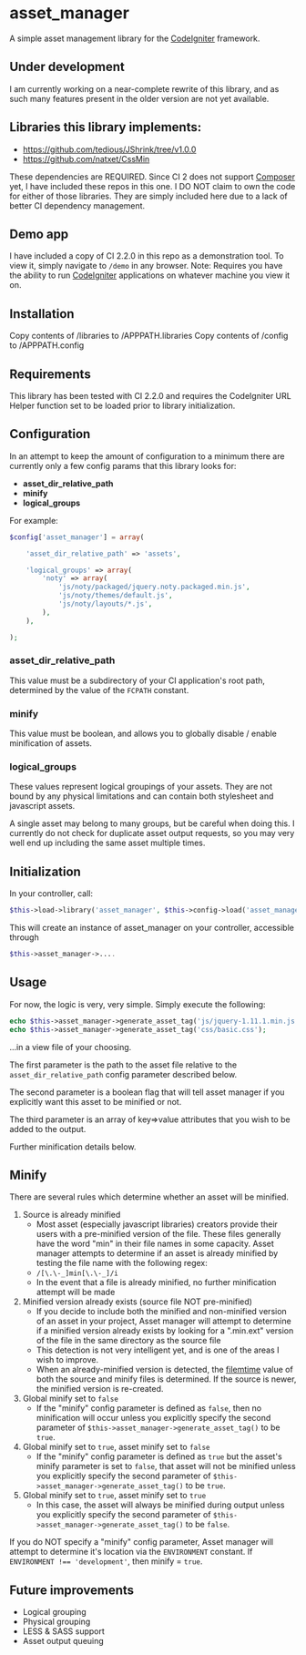 asset_manager
=============

A simple asset management library for the <a href="http://ellislab.com/codeigniter" target="_blank">CodeIgniter</a> framework.

## Under development
I am currently working on a near-complete rewrite of this library, and as such many features present in the older version
are not yet available.


## Libraries this library implements:
- https://github.com/tedious/JShrink/tree/v1.0.0
- https://github.com/natxet/CssMin

These dependencies are REQUIRED.  Since CI 2 does not support <a href="https://getcomposer.org/" target="_blank">Composer</a> yet,
I have included these repos in this one.  I DO NOT claim to own the code for either of those libraries.  They are simply included
here due to a lack of better CI dependency management.

## Demo app
I have included a copy of CI 2.2.0 in this repo as a demonstration tool.  To view it, simply navigate to ` /demo ` in any
browser.  Note: Requires you have the ability to run <a href="http://ellislab.com/codeigniter" target="_blank">CodeIgniter</a>
applications on whatever machine you view it on.

## Installation

Copy contents of /libraries to /APPPATH.libraries
Copy contents of /config to /APPPATH.config

## Requirements

This library has been tested with CI 2.2.0 and requires the CodeIgniter URL Helper function set to be loaded prior to
library initialization.

## Configuration

In an attempt to keep the amount of configuration to a minimum there are currently only a few config params that
this library looks for:

- **asset_dir_relative_path**
- **minify**
- **logical_groups**

For example:

```php
$config['asset_manager'] = array(

    'asset_dir_relative_path' => 'assets',

    'logical_groups' => array(
        'noty' => array(
            'js/noty/packaged/jquery.noty.packaged.min.js',
            'js/noty/themes/default.js',
            'js/noty/layouts/*.js',
        ),
    ),

);
```

### asset_dir_relative_path
This value must be a subdirectory of your CI application's root path, determined by the value of the ` FCPATH ` constant.

### minify
This value must be boolean, and allows you to globally disable / enable minification of assets.

### logical_groups
These values represent logical groupings of your assets.  They are not bound by any physical limitations and can contain
both stylesheet and javascript assets.

A single asset may belong to many groups, but be careful when doing this.  I currently do not check for duplicate asset
output requests, so you may very well end up including the same asset multiple times.

## Initialization

In your controller, call:
```php
$this->load->library('asset_manager', $this->config->load('asset_manager'));
```

This will create an instance of asset_manager on your controller, accessible through
```php
$this->asset_manager->....
```

## Usage

For now, the logic is very, very simple.  Simply execute the following:

```php
echo $this->asset_manager->generate_asset_tag('js/jquery-1.11.1.min.js');
echo $this->asset_manager->generate_asset_tag('css/basic.css');
```

...in a view file of your choosing.

The first parameter is the path to the asset file relative to the ` asset_dir_relative_path `
config parameter described below.

The second parameter is a boolean flag that will tell asset manager if you explicitly want this asset to be minified or not.

The third parameter is an array of key=>value attributes that you wish to be added to the output.

Further minification details below.

## Minify

There are several rules which determine whether an asset will be minified.

1. Source is already minified
    - Most asset (especially javascript libraries) creators provide their users with a pre-minified version of the file.
    These files generally have the word "min" in their file names in some capacity.  Asset manager attempts to determine
    if an asset is already minified by testing the file name with the following regex:
    - ` /[\.\-_]min[\.\-_]/i `
    - In the event that a file is already minified, no further minification attempt will be made
2. Minified version already exists (source file NOT pre-minified)
    - If you decide to include both the minified and non-minified version of an asset in your project, Asset manager will
    attempt to determine if a minified version already exists by looking for a ".min.ext" version of the file in the
    same directory as the source file
    - This detection is not very intelligent yet, and is one of the areas I wish to improve.
    - When an already-minified version is detected, the [filemtime](!http://php.net/manual/en/function.filemtime.php) value
    of both the source and minify files is determined. If the source is newer, the minified version is re-created.
3. Global minify set to ` false `
    - If the "minify" config parameter is defined as ` false `, then no minification will occur unless you explicitly specify
    the second parameter of ` $this->asset_manager->generate_asset_tag() ` to be ` true `.
4. Global minify set to ` true `, asset minify set to ` false `
    - If the "minify" config parameter is defined as ` true ` but the asset's minify parameter is set to ` false `,
    that asset will not be minified unless you explicitly specify the second parameter of
    ` $this->asset_manager->generate_asset_tag() ` to be ` true `.
5. Global minify set to ` true `, asset minify set to ` true `
    - In this case, the asset will always be minified during output unless you explicitly specify the second parameter of
    ` $this->asset_manager->generate_asset_tag() ` to be ` false `.

If you do NOT specify a "minify" config parameter, Asset manager will attempt to determine it's location via the
` ENVIRONMENT ` constant.  If ` ENVIRONMENT !== 'development' `, then minify = ` true `.

## Future improvements
- Logical grouping
- Physical grouping
- LESS & SASS support
- Asset output queuing
